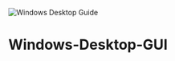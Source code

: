 ![Windows Desktop Guide](https://user-images.githubusercontent.com/62119636/131232099-533cdeb3-a167-4ba7-902c-ba13de192092.PNG)
# Windows-Desktop-GUI
